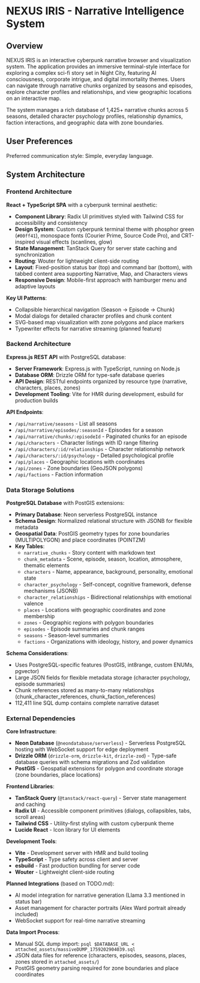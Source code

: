 # NEXUS IRIS - Narrative Intelligence System

## Overview

NEXUS IRIS is an interactive cyberpunk narrative browser and visualization system. The application provides an immersive terminal-style interface for exploring a complex sci-fi story set in Night City, featuring AI consciousness, corporate intrigue, and digital immortality themes. Users can navigate through narrative chunks organized by seasons and episodes, explore character profiles and relationships, and view geographic locations on an interactive map.

The system manages a rich database of 1,425+ narrative chunks across 5 seasons, detailed character psychology profiles, relationship dynamics, faction interactions, and geographic data with zone boundaries.

## User Preferences

Preferred communication style: Simple, everyday language.

## System Architecture

### Frontend Architecture

**React + TypeScript SPA** with a cyberpunk terminal aesthetic:
- **Component Library**: Radix UI primitives styled with Tailwind CSS for accessibility and consistency
- **Design System**: Custom cyberpunk terminal theme with phosphor green (`#00ff41`), monospace fonts (Courier Prime, Source Code Pro), and CRT-inspired visual effects (scanlines, glow)
- **State Management**: TanStack Query for server state caching and synchronization
- **Routing**: Wouter for lightweight client-side routing
- **Layout**: Fixed-position status bar (top) and command bar (bottom), with tabbed content area supporting Narrative, Map, and Characters views
- **Responsive Design**: Mobile-first approach with hamburger menu and adaptive layouts

**Key UI Patterns**:
- Collapsible hierarchical navigation (Season → Episode → Chunk)
- Modal dialogs for detailed character profiles and chunk content
- SVG-based map visualization with zone polygons and place markers
- Typewriter effects for narrative streaming (planned feature)

### Backend Architecture

**Express.js REST API** with PostgreSQL database:
- **Server Framework**: Express.js with TypeScript, running on Node.js
- **Database ORM**: Drizzle ORM for type-safe database queries
- **API Design**: RESTful endpoints organized by resource type (narrative, characters, places, zones)
- **Development Tooling**: Vite for HMR during development, esbuild for production builds

**API Endpoints**:
- `/api/narrative/seasons` - List all seasons
- `/api/narrative/episodes/:seasonId` - Episodes for a season
- `/api/narrative/chunks/:episodeId` - Paginated chunks for an episode
- `/api/characters` - Character listings with ID range filtering
- `/api/characters/:id/relationships` - Character relationship network
- `/api/characters/:id/psychology` - Detailed psychological profile
- `/api/places` - Geographic locations with coordinates
- `/api/zones` - Zone boundaries (GeoJSON polygons)
- `/api/factions` - Faction information

### Data Storage Solutions

**PostgreSQL Database** with PostGIS extensions:
- **Primary Database**: Neon serverless PostgreSQL instance
- **Schema Design**: Normalized relational structure with JSONB for flexible metadata
- **Geospatial Data**: PostGIS geometry types for zone boundaries (MULTIPOLYGON) and place coordinates (POINTZM)
- **Key Tables**:
  - `narrative_chunks` - Story content with markdown text
  - `chunk_metadata` - Scene, episode, season, location, atmosphere, thematic elements
  - `characters` - Name, appearance, background, personality, emotional state
  - `character_psychology` - Self-concept, cognitive framework, defense mechanisms (JSONB)
  - `character_relationships` - Bidirectional relationships with emotional valence
  - `places` - Locations with geographic coordinates and zone membership
  - `zones` - Geographic regions with polygon boundaries
  - `episodes` - Episode summaries and chunk ranges
  - `seasons` - Season-level summaries
  - `factions` - Organizations with ideology, history, and power dynamics

**Schema Considerations**:
- Uses PostgreSQL-specific features (PostGIS, int8range, custom ENUMs, pgvector)
- Large JSON fields for flexible metadata storage (character psychology, episode summaries)
- Chunk references stored as many-to-many relationships (chunk_character_references, chunk_faction_references)
- 112,411 line SQL dump contains complete narrative dataset

### External Dependencies

**Core Infrastructure**:
- **Neon Database** (`@neondatabase/serverless`) - Serverless PostgreSQL hosting with WebSocket support for edge deployment
- **Drizzle ORM** (`drizzle-orm`, `drizzle-kit`, `drizzle-zod`) - Type-safe database queries with schema migrations and Zod validation
- **PostGIS** - Geospatial extensions for polygon and coordinate storage (zone boundaries, place locations)

**Frontend Libraries**:
- **TanStack Query** (`@tanstack/react-query`) - Server state management and caching
- **Radix UI** - Accessible component primitives (dialogs, collapsibles, tabs, scroll areas)
- **Tailwind CSS** - Utility-first styling with custom cyberpunk theme
- **Lucide React** - Icon library for UI elements

**Development Tools**:
- **Vite** - Development server with HMR and build tooling
- **TypeScript** - Type safety across client and server
- **esbuild** - Fast production bundling for server code
- **Wouter** - Lightweight client-side routing

**Planned Integrations** (based on TODO.md):
- AI model integration for narrative generation (Llama 3.3 mentioned in status bar)
- Asset management for character portraits (Alex Ward portrait already included)
- WebSocket support for real-time narrative streaming

**Data Import Process**:
- Manual SQL dump import: `psql $DATABASE_URL < attached_assets/massiveDUMP_1759202904039.sql`
- JSON data files for reference (characters, episodes, seasons, places, zones stored in `attached_assets/`)
- PostGIS geometry parsing required for zone boundaries and place coordinates